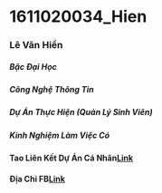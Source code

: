 # 1611020034_Hien
### Lê Văn Hiền
##### Bậc Đại Học
##### Công Nghệ Thông Tin
##### Dự Án Thực Hiện (Quản Lý  Sinh Viên)
##### Kinh Nghiệm Làm Việc Có

#### Tao Liên Kết Dự Án Cá Nhân[Link](https://github.com/levanhien123/1611020034_Hien)

#### Địa Chỉ FB[Link](https://www.facebook.com/profile.php?id=100010028322330)
